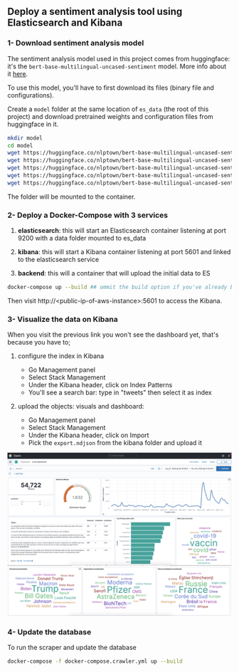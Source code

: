 ## Deploy a sentiment analysis tool using Elasticsearch and Kibana

### 1- Download sentiment analysis model

The sentiment analysis model used in this project comes from huggingface: it's the `bert-base-multilingual-uncased-sentiment` model. More info about it [here](https://huggingface.co/nlptown/bert-base-multilingual-uncased-sentiment).

To use this model, you'll have to first download its files (binary file and configurations).

Create a `model` folder at the same location of `es_data` (the root of this project) and download pretrained weights and configuration files from huggingface in it.

```bash
mkdir model
cd model
wget https://huggingface.co/nlptown/bert-base-multilingual-uncased-sentiment/resolve/main/config.json
wget https://huggingface.co/nlptown/bert-base-multilingual-uncased-sentiment/blob/main/pytorch_model.bin
wget https://huggingface.co/nlptown/bert-base-multilingual-uncased-sentiment/blob/main/special_tokens_map.json
wget https://huggingface.co/nlptown/bert-base-multilingual-uncased-sentiment/blob/main/tokenizer_config.json
wget https://huggingface.co/nlptown/bert-base-multilingual-uncased-sentiment/blob/main/vocab.txt
```

The folder will be mounted to the container.

### 2- Deploy a Docker-Compose with 3 services

1.  **elasticsearch**: this will start an Elasticsearch container listening at port 9200 with a data folder mounted to es_data

2.  **kibana**: this will start a Kibana container listening at port 5601 and linked to the elasticsearch service

3.  **backend**: this will a container that will upload the initial data to ES

```bash
docker-compose up --build ## ommit the build option if you've already built the images
```

Then visit http://\<public-ip-of-aws-instance>:5601 to access the Kibana.

### 3- Visualize the data on Kibana

When you visit the previous link you won't see the dashboard yet, that's because you have to;

1. configure the index in Kibana

   - Go Management panel
   - Select Stack Management
   - Under the Kibana header, click on Index Patterns
   - You'll see a search bar: type in "tweets" then select it as index

2. upload the objects: visuals and dashboard:
   - Go Management panel
   - Select Stack Management
   - Under the Kibana header, click on Import
   - Pick the `export.ndjson` from the kibana folder and upload it

<img src="images/screen_1.png">
<img src="images/screen_2.png">

### 4- Update the database

To run the scraper and update the database

```bash
docker-compose -f docker-compose.crawler.yml up --build
```
